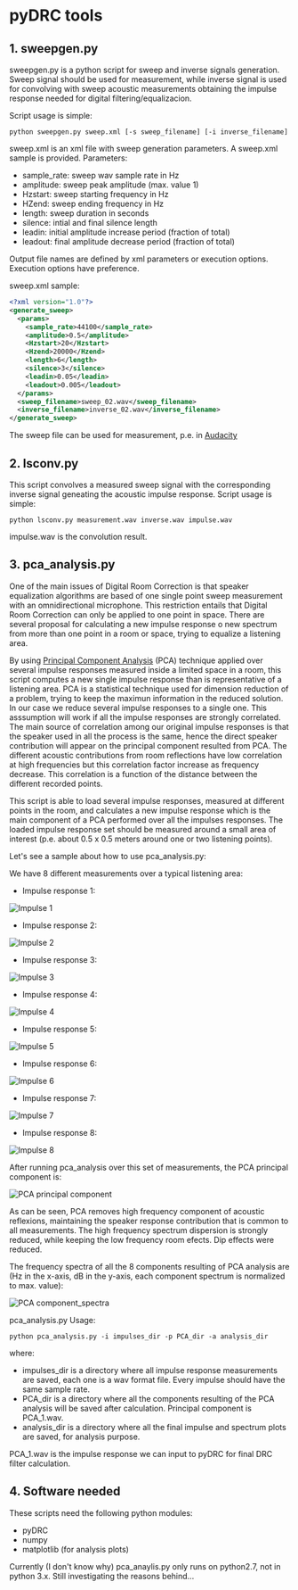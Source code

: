 # pyDRC tools
 
 ## 1. sweepgen.py
 
sweepgen.py is a python script for sweep and inverse signals generation. Sweep signal should be used for measurement, while inverse signal is used for convolving with sweep acoustic measurements obtaining the impulse response needed for digital filtering/equalizacion.
 
 Script usage is simple:
 
 `python sweepgen.py sweep.xml [-s sweep_filename] [-i inverse_filename]`

sweep.xml is an xml file with sweep generation parameters. A sweep.xml sample is provided. Parameters:

- sample_rate: sweep wav sample rate in Hz
- amplitude: sweep peak amplitude (max. value 1)
- Hzstart: sweep starting frequency in Hz
- HZend: sweep ending frequency in Hz
- length: sweep duration in seconds
- silence: intial and final silence length
- leadin: initial amplitude increase period (fraction of total)
- leadout: final amplitude decrease period (fraction of total)

Output file names are defined by xml parameters or execution options. Execution options have preference.

sweep.xml sample:

```xml
<?xml version="1.0"?>
<generate_sweep>
  <params>
    <sample_rate>44100</sample_rate>
    <amplitude>0.5</amplitude>
    <Hzstart>20</Hzstart>
    <Hzend>20000</Hzend>
    <length>6</length>
    <silence>3</silence>
    <leadin>0.05</leadin>
    <leadout>0.005</leadout>
  </params>
  <sweep_filename>sweep_02.wav</sweep_filename>
  <inverse_filename>inverse_02.wav</inverse_filename>
</generate_sweep>
```

The sweep file can be used for measurement, p.e. in [Audacity](https://www.audacityteam.org/)

## 2. lsconv.py

This script convolves a measured sweep signal with the corresponding inverse signal geneating the acoustic impulse response. Script usage is simple:

`python lsconv.py measurement.wav inverse.wav impulse.wav`

impulse.wav is the convolution result.

## 3. pca_analysis.py

One of the main issues of Digital Room Correction is that speaker equalization algorithms are based of one single point sweep measurement with an omnidirectional microphone. This restriction entails that Digital Room Correction can only be applied to one point in space. There are several proposal for calculating a new impulse response o new spectrum from more than one point in a room or space, trying to equalize a listening area. 

By using [Principal Component Analysis](https://en.wikipedia.org/wiki/Principal_component_analysis) (PCA) technique applied over several impulse responses measured inside a limited space in a room, this script computes a new single impulse response than is representative of a listening area. PCA is a statistical technique used for dimension reduction of a problem, trying to keep the maximun information in the reduced solution. In our case we reduce several impulse responses to a single one. This asssumption will work if all the impulse responses are strongly correlated. The main source of correlation among our original impulse responses is that the speaker used in all the process is the same, hence the direct speaker contribution will appear on the principal component resulted from PCA. The different acoustic contributions from room reflections have low correlation at high frequencies but this correlation factor increase as frequency decrease. This correlation is a function of the distance between the different recorded points. 

This script is able to load several impulse responses, measured at different points in the room, and calculates a new impulse response which is the main component of a PCA performed over all the impulses responses. The loaded impulse response set should be measured around a small area of interest (p.e. about 0.5 x 0.5 meters around one or two listening points). 

Let's see a sample about how to use pca_analysis.py:

We have 8 different measurements over a typical listening area:

- Impulse response 1:

![Impulse 1](sample_plots/impulse_spectrum_impulse_sweep_left_01.wav.png)

- Impulse response 2:

![Impulse 2](sample_plots/impulse_spectrum_impulse_sweep_left_02.wav.png)

- Impulse response 3:

![Impulse 3](sample_plots/impulse_spectrum_impulse_sweep_left_03.wav.png)

- Impulse response 4:

![Impulse 4](sample_plots/impulse_spectrum_impulse_sweep_left_04.wav.png)

- Impulse response 5:

![Impulse 5](sample_plots/impulse_spectrum_impulse_sweep_left_05.wav.png)

- Impulse response 6:

![Impulse 6](sample_plots/impulse_spectrum_impulse_sweep_left_06.wav.png)

- Impulse response 7:

![Impulse 7](sample_plots/impulse_spectrum_impulse_sweep_left_07.wav.png)

- Impulse response 8:

![Impulse 8](sample_plots/impulse_spectrum_impulse_sweep_left_08.wav.png)

After running pca_analysis over this set of measurements, the PCA principal component is:

![PCA principal component](sample_plots/Spectrum_PCA_principal.png)

As can be seen, PCA removes high frequency component of acoustic reflexions, maintaining the speaker response contribution that is common to all measurements. The high frequency spectrum dispersion is strongly reduced, while keeping the low frequency room efects. Dip effects were reduced.

The frequency spectra of all the 8 components resulting of PCA analysis are (Hz in the x-axis, dB in the y-axis, each component spectrum is normalized to max. value):

![PCA component_spectra](sample_plots/spectrum_PCA.png)

pca_analysis.py Usage:

`python pca_analysis.py -i impulses_dir -p PCA_dir -a analysis_dir`

where:
- impulses_dir is a directory where all impulse response measurements are saved, each one is a wav format file. Every impulse should have the same sample rate.
- PCA_dir is a directory where all the components resulting of the PCA analysis will be saved after calculation. Principal component is PCA_1.wav. 
- analysis_dir is a directory where all the final impulse and spectrum plots are saved, for analysis purpose.

PCA_1.wav is the impulse response we can input to pyDRC for final DRC filter calculation.

## 4. Software needed

These scripts need the following python modules:

- pyDRC 
- numpy
- matplotlib (for analysis plots)

Currently (I don't know why) pca_anaylis.py only runs on python2.7, not in python 3.x. Still investigating the reasons behind...


